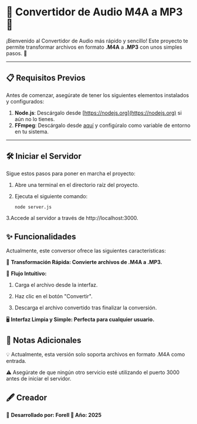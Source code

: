 # 🎵 Convertidor de Audio M4A a MP3 🎵

¡Bienvenido al Convertidor de Audio más rápido y sencillo! Este proyecto te permite transformar archivos en formato **.M4A** a **.MP3** con unos simples pasos. 🚀

---

## 📋 **Requisitos Previos**
Antes de comenzar, asegúrate de tener los siguientes elementos instalados y configurados:
1. **Node.js**: Descárgalo desde [https://nodejs.org](https://nodejs.org) si aún no lo tienes.
2. **FFmpeg**: Descárgalo desde [aquí](https://ffmpeg.org/download.html) y configúralo como variable de entorno en tu sistema.

---

## 🛠️ **Iniciar el Servidor**
Sigue estos pasos para poner en marcha el proyecto:

1. Abre una terminal en el directorio raíz del proyecto.
2. Ejecuta el siguiente comando:
 
   ```bash
   node server.js

3.Accede al servidor a través de http://localhost:3000.

## ✨ Funcionalidades
Actualmente, este conversor ofrece las siguientes características:

🚀 **Transformación Rápida: Convierte archivos de .M4A a .MP3.**

🎯 **Flujo Intuitivo:**

1. Carga el archivo desde la interfaz.

2. Haz clic en el botón "Convertir".

3. Descarga el archivo convertido tras finalizar la conversión.

🖥️ **Interfaz Limpia y Simple: Perfecta para cualquier usuario.**

## 📝 Notas Adicionales
💡 Actualmente, esta versión solo soporta archivos en formato .M4A como entrada.

⚠️ Asegúrate de que ningún otro servicio esté utilizando el puerto 3000 antes de iniciar el servidor.

## 🖋️ Creador
📍 **Desarrollado por: Forell 📅 Año: 2025**


